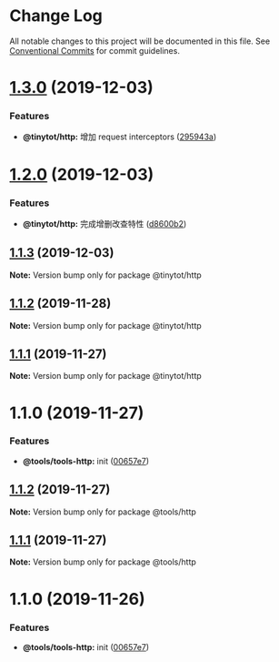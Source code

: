 # Change Log

All notable changes to this project will be documented in this file.
See [Conventional Commits](https://conventionalcommits.org) for commit guidelines.

# [1.3.0](https://github.com/tinytot1/tools/compare/@tinytot/http@1.2.0...@tinytot/http@1.3.0) (2019-12-03)

### Features

- **@tinytot/http:** 增加 request interceptors ([295943a](https://github.com/tinytot1/tools/commit/295943a494ec062f26f0426d0d274e8afc22aa9d))

# [1.2.0](https://github.com/tinytot1/tools/compare/@tinytot/http@1.1.3...@tinytot/http@1.2.0) (2019-12-03)

### Features

- **@tinytot/http:** 完成增删改查特性 ([d8600b2](https://github.com/tinytot1/tools/commit/d8600b262a06eb870f64c5000edbdb77ec8cbb6a))

## [1.1.3](https://github.com/tinytot1/tools/compare/@tinytot/http@1.1.2...@tinytot/http@1.1.3) (2019-12-03)

**Note:** Version bump only for package @tinytot/http

## [1.1.2](https://github.com/tinytot1/tools/compare/@tinytot/http@1.1.1...@tinytot/http@1.1.2) (2019-11-28)

**Note:** Version bump only for package @tinytot/http

## [1.1.1](https://github.com/tinytot1/tools/compare/@tinytot/http@1.1.0...@tinytot/http@1.1.1) (2019-11-27)

**Note:** Version bump only for package @tinytot/http

# 1.1.0 (2019-11-27)

### Features

- **@tools/tools-http:** init ([00657e7](https://github.com/tinytot1/tools/commit/00657e7))

## [1.1.2](https://github.com/tinytot1/tools/compare/@tools/http@1.1.1...@tools/http@1.1.2) (2019-11-27)

**Note:** Version bump only for package @tools/http

## [1.1.1](https://github.com/tinytot1/tools/compare/@tools/http@1.1.0...@tools/http@1.1.1) (2019-11-27)

**Note:** Version bump only for package @tools/http

# 1.1.0 (2019-11-26)

### Features

- **@tools/tools-http:** init ([00657e7](https://github.com/tinytot1/tools/commit/00657e7b631c69ef8d5d7e5f9f8fe9a790825f6d))
